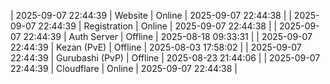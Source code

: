 | 2025-09-07 22:44:39 | Website | Online | 2025-09-07 22:44:38 |
| 2025-09-07 22:44:39 | Registration | Online | 2025-09-07 22:44:38 |
| 2025-09-07 22:44:39 | Auth Server | Offline | 2025-08-18 09:33:31 |
| 2025-09-07 22:44:39 | Kezan (PvE) | Offline | 2025-08-03 17:58:02 |
| 2025-09-07 22:44:39 | Gurubashi (PvP) | Offline | 2025-08-23 21:44:06 |
| 2025-09-07 22:44:39 | Cloudflare | Online | 2025-09-07 22:44:38 |
